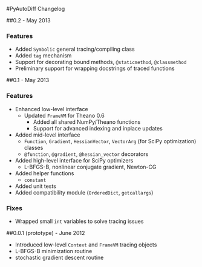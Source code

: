 #PyAutoDiff Changelog

##0.2 - May 2013

### Features

- Added `Symbolic` general tracing/compiling class
- Added `tag` mechanism
- Support for decorating bound methods, `@staticmethod`, `@classmethod`
- Preliminary support for wrapping docstrings of traced functions



##0.1 - May 2013

### Features

- Enhanced low-level interface
    - Updated `FrameVM` for Theano 0.6
        - Added all shared NumPy/Theano functions
        - Support for advanced indexing and inplace updates
- Added mid-level interface
    - `Function`, `Gradient`, `HessianVector`, `VectorArg` (for SciPy optimization) classes
    - `@function`, `@gradient`, `@hessian_vector` decorators
- Added high-level interface for SciPy optimizers
    - L-BFGS-B, nonlinear conjugate gradient, Newton-CG
- Added helper functions
    - `constant`
- Added unit tests
- Added compatibility module (`OrderedDict`, `getcallargs`)

### Fixes

- Wrapped small `int` variables to solve tracing issues



##0.0.1 (prototype) - June 2012
- Introduced low-level `Context` and `FrameVM` tracing objects
- L-BFGS-B minimization routine
- stochastic gradient descent routine
